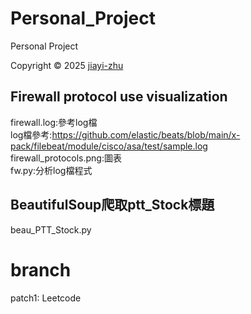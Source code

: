 
# Personal_Project
Personal Project
<p> Copyright © 2025 <a href="https://github.com/zhu7055">jiayi-zhu</a></p>

##  Firewall protocol use visualization
firewall.log:參考log檔  
log檔參考:https://github.com/elastic/beats/blob/main/x-pack/filebeat/module/cisco/asa/test/sample.log  
firewall_protocols.png:圖表  
fw.py:分析log檔程式

## BeautifulSoup爬取ptt_Stock標題
beau_PTT_Stock.py


# branch
patch1:
Leetcode
